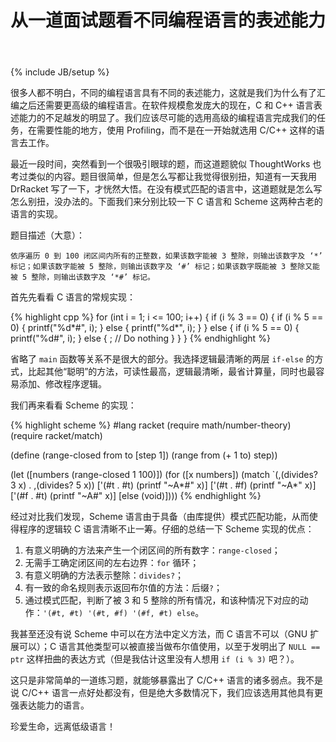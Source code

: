 ﻿---
layout: post
title: "从一道面试题看不同编程语言的表述能力"
description: ""
category: tips
tags: [Tips,Interview]
excerpt: 很多人都不明白，不同的编程语言具有不同的表述能力，这就是我们为什么有了汇编之后还需要更高级的编程语言。在软件规模愈发庞大的现在，C 和 C++ 语言表述能力的不足越发的明显了。我们应该尽可能的选用高级的编程语言完成我们的任务，在需要性能的地方，使用 Profiling，而不是在一开始就选用 C/C++ 这样的语言去工作。
---
{% include JB/setup %}

很多人都不明白，不同的编程语言具有不同的表述能力，这就是我们为什么有了汇编之后还需要更高级的编程语言。在软件规模愈发庞大的现在，C 和 C++ 语言表述能力的不足越发的明显了。我们应该尽可能的选用高级的编程语言完成我们的任务，在需要性能的地方，使用 Profiling，而不是在一开始就选用 C/C++ 这样的语言去工作。

最近一段时间，突然看到一个很吸引眼球的题，而这道题貌似 ThoughtWorks 也考过类似的内容。题目很简单，但是怎么写都让我觉得很别扭，知道有一天我用 DrRacket 写了一下，才恍然大悟。在没有模式匹配的语言中，这道题就是怎么写怎么别扭，没办法的。下面我们来分别比较一下 C 语言和 Scheme 这两种古老的语言的实现。

题目描述（大意）：

	依序遍历 0 到 100 闭区间内所有的正整数，如果该数字能被 3 整除，则输出该数字及 ‘*’ 标记；如果该数字能被 5 整除，则输出该数字及 ‘#’ 标记；如果该数字既能被 3 整除又能被 5 整除，则输出该数字及 ‘*#’ 标记。

首先先看看 C 语言的常规实现：

{% highlight cpp %}
for (int i = 1; i <= 100; i++) {
    if (i % 3 == 0) {
        if (i % 5 == 0) {
            printf("%d*#", i);
        } else {
            printf("%d*", i);
        }
    } else {
        if (i % 5 == 0) {
            printf("%d#", i);
        } else {
            ; // Do nothing
        }
    }
}
{% endhighlight %}

省略了 `main` 函数等关系不是很大的部分。我选择逻辑最清晰的两层 `if-else` 的方式，比起其他“聪明”的方法，可读性最高，逻辑最清晰，最省计算量，同时也最容易添加、修改程序逻辑。

我们再来看看 Scheme 的实现：

{% highlight scheme %}
#lang racket
(require math/number-theory)
(require racket/match)

(define (range-closed from to [step 1])
  (range from (+ 1 to) step))

(let ([numbers (range-closed 1 100)])
  (for ([x numbers])
    (match `(,(divides? 3 x) . ,(divides? 5 x))
      ['(#t . #t) (printf "~A*#" x)]
      ['(#t . #f) (printf "~A*" x)]
      ['(#f . #t) (printf "~A#" x)]
      [else (void)])))
{% endhighlight %}

经过对比我们发现，Scheme 语言由于具备（由库提供）模式匹配功能，从而使得程序的逻辑较 C 语言清晰不止一筹。仔细的总结一下 Scheme 实现的优点：

1. 有意义明确的方法来产生一个闭区间的所有数字：`range-closed`；
2. 无需手工确定闭区间的左右边界：`for` 循环；
3. 有意义明确的方法表示整除：`divides?`；
4. 有一致的命名规则表示返回布尔值的方法：后缀`?`；
5. 通过模式匹配，判断了被 3 和 5 整除的所有情况，和该种情况下对应的动作：`'(#t, #t) '(#t, #f) '(#f, #t) else`。

我甚至还没有说 Scheme 中可以在方法中定义方法，而 C 语言不可以（GNU 扩展可以）；C 语言其他类型可以被直接当做布尔值使用，以至于发明出了 `NULL == ptr` 这样扭曲的表达方式（但是我估计这里没有人想用 `if (i % 3)` 吧？）。

这只是非常简单的一道练习题，就能够暴露出了 C/C++ 语言的诸多弱点。我不是说 C/C++ 语言一点好处都没有，但是绝大多数情况下，我们应该选用其他具有更强表达能力的语言。

珍爱生命，远离低级语言！
